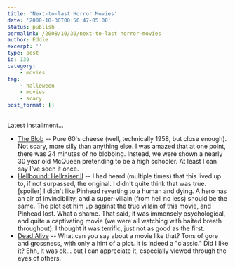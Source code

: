 ```yaml
---
title: 'Next-to-last Horror Movies'
date: '2008-10-30T00:56:47-05:00'
status: publish
permalink: /2008/10/30/next-to-last-horror-movies
author: Eddie
excerpt: ''
type: post
id: 139
category:
    - movies
tag:
    - halloween
    - movies
    - scary
post_format: []
---
```

Latest installment...

- [The Blob](http://www.imdb.com/title/tt0051418/) -- Pure 60's cheese (well, technically 1958, but close enough). Not scary, more silly than anything else. I was amazed that at one point, there was 24 minutes of no blobbing. Instead, we were shown a nearly 30 year old McQueen pretending to be a high schooler. At least I can say I've seen it once.
- [Hellbound: Hellraiser II](http://www.imdb.com/title/tt0095294/) -- I had heard (multiple times) that this lived up to, if not surpassed, the original. I didn't quite think that was true. \[spoiler\] I didn't like Pinhead reverting to a human and dying. A hero has an air of invincibility, and a super-villain (from hell no less) should be the same. The plot set him up against the true villain of this movie, and Pinhead lost. What a shame. That said, it was immensely psychological, and quite a captivating movie (we were all watching with baited breath throughout). I thought it was terrific, just not as good as the first.
- [Dead Alive](http://www.imdb.com/title/tt0103873/) -- What can you say about a movie like that? Tons of gore and grossness, with only a hint of a plot. It is indeed a "classic." Did I like it? Ehh, it was ok... but I can appreciate it, especially viewed through the eyes of others.